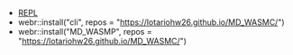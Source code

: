 

- [REPL](https://webr.r-wasm.org/latest/)
- webr::install("cli", repos = "https://lotariohw26.github.io/MD_WASMC/")
- webr::install("MD_WASMP", repos = "https://lotariohw26.github.io/MD_WASMC/")
